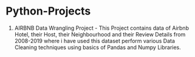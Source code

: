 # Python-Projects

1. AIRBNB Data Wrangling Project - 
   This Project contains data of Airbnb Hotel, their Host, their Neighbourhood and their Review Details from 2008-2019 where i have used this dataset perform various Data Cleaning techniques using basics of Pandas and Numpy Libraries.
   
   
